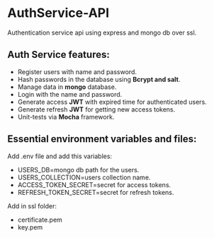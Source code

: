 # AuthService-API

Authentication service api using express and mongo db over ssl.

## Auth Service features:

- Register users with name and password.
- Hash passwords in the database using **Bcrypt and salt**.
- Manage data in **mongo** database.
- Login with the name and password.
- Generate access **JWT** with expired time for authenticated users.
- Generate refresh **JWT** for getting new access tokens.
- Unit-tests via **Mocha** framework.

## Essential environment variables and files:

Add .env file and add this variables:

- USERS_DB=mongo db path for the users.
- USERS_COLLECTION=users collection name.
- ACCESS_TOKEN_SECRET=secret for access tokens.
- REFRESH_TOKEN_SECRET=secret for refresh tokens.

Add in ssl folder:

- certificate.pem
- key.pem
